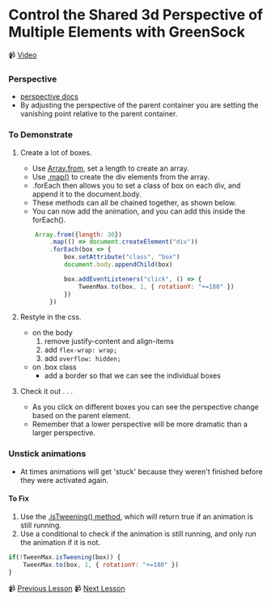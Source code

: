 # Control the Shared 3d Perspective of Multiple Elements with GreenSock

📹 [Video](https://egghead.io/lessons/greensock-control-the-shared-3d-perspective-of-multiple-elements-with-greensock)

### Perspective
- [perspective docs](https://developer.mozilla.org/en-US/docs/Web/CSS/perspective)
- By adjusting the perspective of the parent container you are setting the vanishing point relative to the parent container.

### To Demonstrate
1. Create a lot of boxes.
    - Use [Array.from](https://developer.mozilla.org/en-US/docs/Web/JavaScript/Reference/Global_Objects/Array/from), set a length to create an array.
    - Use [.map()](https://developer.mozilla.org/en-US/docs/Web/JavaScript/Reference/Global_Objects/Array/map) to create the div elements from the array.
    - .forEach then allows you to set a class of box on each div, and append it to the document.body.
    - These methods can all be chained together, as shown below.
    - You can now add the animation, and you can add this inside the forEach().

    ```js
        Array.from({length: 30})
            .map(() => document.createElement("div"))
            .forEach(box => {
                box.setAttribute("class", "box")
                document.body.appendChild(box)

                box.addEventListeners("click", () => {
                    TweenMax.to(box, 1, { rotationY: "+=180" })
                })
            })
    ```

2. Restyle in the css.
    - on the body 
        1. remove justify-content and align-items
        2. add `flex-wrap: wrap;`
        3. add `overflow: hidden;`
    - on .box class
        - add a border so that we can see the individual boxes
        
3. Check it out . . .
    - As you click on different boxes you can see the perspective change based on the parent element.
    - Remember that a lower perspective will be more dramatic than a larger perspective.

### Unstick animations
- At times animations will get 'stuck' because they weren't finished before they were activated again.
#### To Fix
1. Use the [.isTweening() method](https://greensock.com/docs/v2/TweenMax/static.isTweening()), which will return true if an animation is still running.
2. Use a conditional to check if the animation is still running, and only run the animation if it is not.
```js
if(!TweenMax.isTweening(box)) {
    TweenMax.to(box, 1, { rotationY: "+=180" })
}
```

📹 [Previous Lesson](https://egghead.io/lessons/greensock-spin-elements-in-3d-with-greensock)
📹 [Next Lesson](https://egghead.io/lessons/greensock-loop-a-tween-forever-using-yoyo-and-repeat-with-greensock)